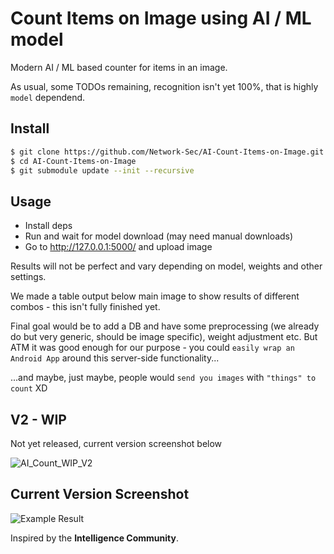 # Count Items on Image using AI / ML model
Modern AI / ML based counter for items in an image. 

As usual, some TODOs remaining, recognition isn't yet 100%, that is highly `model` dependend. 

## Install
```bash
$ git clone https://github.com/Network-Sec/AI-Count-Items-on-Image.git
$ cd AI-Count-Items-on-Image
$ git submodule update --init --recursive
```

## Usage
- Install deps
- Run and wait for model download (may need manual downloads)
- Go to http://127.0.0.1:5000/ and upload image

Results will not be perfect and vary depending on model, weights and other settings. 

We made a table output below main image to show results of different combos - this isn't fully finished yet. 

Final goal would be to add a DB and have some preprocessing (we already do but very generic, should be image specific), weight adjustment etc. 
But ATM it was good enough for our purpose - you could `easily wrap an Android App` around this server-side functionality... 

...and maybe, just maybe, people would `send you images` with `"things" to count` XD

## V2 - WIP
Not yet released, current version screenshot below

![AI_Count_WIP_V2](https://github.com/user-attachments/assets/a0207f45-2975-4702-8fb9-cc1d334667ec)

## Current Version Screenshot
![Example Result](https://github.com/user-attachments/assets/9b0d75b7-d5d7-40d1-a4cc-541a210329ee)

Inspired by the **Intelligence Community**. 
